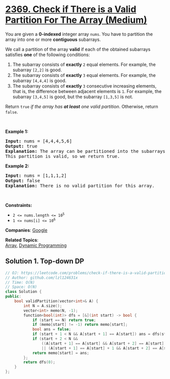 # [2369. Check if There is a Valid Partition For The Array (Medium)](https://leetcode.com/problems/check-if-there-is-a-valid-partition-for-the-array)

<p>You are given a <strong>0-indexed</strong> integer array <code>nums</code>. You have to partition the array into one or more <strong>contiguous</strong> subarrays.</p>
<p>We call a partition of the array <strong>valid</strong> if each of the obtained subarrays satisfies <strong>one</strong> of the following conditions:</p>
<ol>
	<li>The subarray consists of <strong>exactly</strong> <code>2</code> equal elements. For example, the subarray <code>[2,2]</code> is good.</li>
	<li>The subarray consists of <strong>exactly</strong> <code>3</code> equal elements. For example, the subarray <code>[4,4,4]</code> is good.</li>
	<li>The subarray consists of <strong>exactly</strong> <code>3</code> consecutive increasing elements, that is, the difference between adjacent elements is <code>1</code>. For example, the subarray <code>[3,4,5]</code> is good, but the subarray <code>[1,3,5]</code> is not.</li>
</ol>
<p>Return <code>true</code><em> if the array has <strong>at least</strong> one valid partition</em>. Otherwise, return <code>false</code>.</p>
<p>&nbsp;</p>
<p><strong class="example">Example 1:</strong></p>
<pre><strong>Input:</strong> nums = [4,4,4,5,6]
<strong>Output:</strong> true
<strong>Explanation:</strong> The array can be partitioned into the subarrays [4,4] and [4,5,6].
This partition is valid, so we return true.
</pre>
<p><strong class="example">Example 2:</strong></p>
<pre><strong>Input:</strong> nums = [1,1,1,2]
<strong>Output:</strong> false
<strong>Explanation:</strong> There is no valid partition for this array.
</pre>
<p>&nbsp;</p>
<p><strong>Constraints:</strong></p>
<ul>
	<li><code>2 &lt;= nums.length &lt;= 10<sup>5</sup></code></li>
	<li><code>1 &lt;= nums[i] &lt;= 10<sup>6</sup></code></li>
</ul>

**Companies**:
[Google](https://leetcode.com/company/google)

**Related Topics**:  
[Array](https://leetcode.com/tag/array/), [Dynamic Programming](https://leetcode.com/tag/dynamic-programming/)

## Solution 1. Top-down DP

```cpp
// OJ: https://leetcode.com/problems/check-if-there-is-a-valid-partition-for-the-array
// Author: github.com/lzl124631x
// Time: O(N)
// Space: O(N)
class Solution {
public:
    bool validPartition(vector<int>& A) {
        int N = A.size();
        vector<int> memo(N, -1);
        function<bool(int)> dfs = [&](int start) -> bool {
            if (start == N) return true;
            if (memo[start] != -1) return memo[start];
            bool ans = false;
            if (start + 1 < N && A[start + 1] == A[start]) ans = dfs(start + 2);
            if (start + 2 < N &&
                ((A[start + 1] == A[start] && A[start + 2] == A[start])
                || (A[start + 1] == A[start] + 1 && A[start + 2] == A[start] + 2))) ans |= dfs(start + 3);
            return memo[start] = ans;
        };
        return dfs(0);
    }
};
```